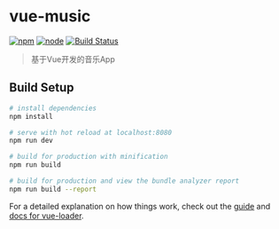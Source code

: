 # vue-music

[![npm](https://img.shields.io/npm/v/npm.svg?style=plastic)]() [![node](https://img.shields.io/node/v/passport.svg?style=plastic)]() [![Build Status](https://travis-ci.org/facebesidewyj/cool-music.svg?branch=master)](https://travis-ci.org/facebesidewyj/cool-music)

> 基于Vue开发的音乐App

## Build Setup

```bash
# install dependencies
npm install

# serve with hot reload at localhost:8080
npm run dev

# build for production with minification
npm run build

# build for production and view the bundle analyzer report
npm run build --report
```

For a detailed explanation on how things work, check out the [guide](http://vuejs-templates.github.io/webpack/) and [docs for vue-loader](http://vuejs.github.io/vue-loader).
